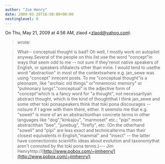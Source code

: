 ```yaml
---
author: "Jim Henry"
date: 2009-05-26T16:50:00+00:00
nestinglevel: 0
---
```

On Thu, May 21, 2009 at 4:56 AM, zlaod <[zlaod@yahoo.com](mailto://zlaod@yahoo.com)\
> wrote:

> What--
conceptual thought is bad? Oh well, I mostly work on autopilot anyway.Several of the people on this list use the word "concept"in ways that seem odd to me --
 not sure if they'renot native speakers of English, or speakers ofdialects other than mine. I would tend to usethe word "abstraction" in most of the contextswhere e.g. jan\_sewe was using "concept" inrecent posts. To me "conceptual thought"is a pleonasm, like "archaic old things" or"mnemonic memory" or "pulmonary lungs"."conceptual" is the adjective form of "concept"which is a fancy word for "a thought", not necessarilyan abstract thought, which is the kind of thoughtthat I think jan\_sewe and some other toki ponaspeakers think that toki pona discourages --
 notsure if I agree with them there, either. It seemsto me that e.g. "soweli" is more of an an abstractionthan concrete terms in other languages like "dog","kinkajou", "marmoset" etc.; "pipi" more abstractthan "bee", "junebug", "firefly", etc. (On the otherhand "soweli" and "pipi" are less exact and technicalterms than their closest equivalents in English,"mammal" and "insect" --
 the latter have connectionsto scientific ideas about evolution and taxonomythat aren't connoted by the toki pona terms.)---
Jim Henryhttp://[http://www.pobox.com/~jimhenry/](http://www.pobox.com/~jimhenry/)
